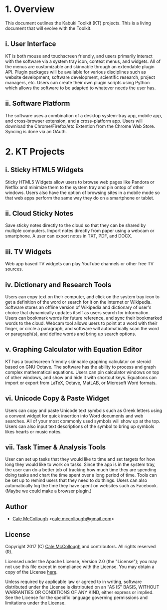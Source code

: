 # 1. Overview

This document outlines the Kabuki Toolkit (KT) projects. This is a living document that will evolve with the Toolkit.

## i. User Interface

KT is both mouse and touchscreen friendly, and users primarily interact with the software via a system tray icon, context menus, and widgets. All of the menus are customizable and skinnable through an extendable plugin API. Plugin packages will be available for various disciplines such as website development, software development, scientific research, project managers, etc. Users can create their own plugin scripts using Python which allows the software to be adapted to whatever needs the user has.

## ii. Software Platform

The software uses a combination of a desktop system-tray app, mobile app, and cross-browser  extension, and a cross-platform app. Users will download the Chrome/Firefox/etc Extention from the Chrome Web Store. Syncing is done via an OAuth.

# 2. KT Projects

## i. Sticky HTML5 Widgets

Sticky HTML5 Widgets allow users to browse web pages like Pandora or Netflix and minimize them to the system tray and pin ontop of other windows. Users also have the option of browsing sites in a mobile mode so that web apps perform the same way they do on a smartphone or tablet.

## ii. Cloud Sticky Notes

Save sticky notes directly to the cloud so that they can be shared by multiple computers. Import notes directly from paper using a webcam or smartphone. A user can export notes in TXT, PDF, and DOCX.

## iii. TV Widgets

Web app based TV widgets can play YouTube channels or other free TV sources.

## iv. Dictionary and Research Tools

Users can copy text on their computer, and click on the system tray icon to get a definition of the word or search for it on the internet or Wikipedia. Software stores an offline version of Wikipedia and dictionary of user's choice that dynamically updates itself as users search for information. Users can bookmark words for future reference, and sync their bookmarked words to the cloud. Webcam tool allows users to point at a word with their finger, or circle a paragraph, and software will automatically scan the word or paragraph(s), and define words and bring up search options.

## v. Graphing Calculator with Equation Editor

KT has a touchscreen friendly skinnable graphing calculator on steroid based on GNU Octave. The software has the ability to process and graph complex mathematical equations. Users can pin calculator windows on top of other windows, and show and hide it with shortcut keys. Equations can import or export from LaTeX, Octave, MatLAB, or Microsoft Word formats.

## vi. Unicode Copy & Paste Widget

Users can copy and paste Unicode text symbols such as Greek letters using a convent widget for quick insertion into Word documents and web searches.  All of your most commonly used symbols will show up at the top. Users can also input text descriptions of the symbol to bring up symbols likes hearts or music notes.

## vii. Task Timer & Analysis Tools

User can set up tasks that they would like to time and set targets for how long they would like to work on tasks. Since the app is in the system tray, the user can do a better job of tracking how much time they are spending doing tasks and chart the time spent over a long period of time. Tools can be set up to remind users that they need to do things. Users can also automatically log the time they have spent on websites such as Facebook. (Maybe we could make a browser plugin.)

## Author

* [Cale McCollough](https://calemccollough.github.io) <[cale.mccollough@gmail.com](mailto:cale.mccollough@gmail.com)>

## License

Copyright 2017 (C) [Cale McCollough](mailto:calemccollough@gmail.com) and contributors. All rights reserved (R).

Licensed under the Apache License, Version 2.0 (the "License"); you may not use this file except in compliance with the License. You may obtain a copy of the License [here](http://www.apache.org/licenses/LICENSE-2.0).

Unless required by applicable law or agreed to in writing, software distributed under the License is distributed on an "AS IS" BASIS, WITHOUT WARRANTIES OR CONDITIONS OF ANY KIND, either express or implied. See the License for the specific language governing permissions and limitations under the License.

